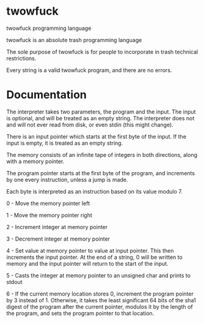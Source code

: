 # twowfuck
twowfuck programming language

twowfuck is an absolute trash programming language

The sole purpose of twowfuck is for people to incorporate in trash technical restrictions.

Every string is a valid twowfuck program, and there are no errors. 

# Documentation

The interpreter takes two parameters, the program and the input. The input is optional, and will be treated as an empty string. 
The interpreter does not and will not ever read from disk, or even stdin (this might change).

There is an input pointer which starts at the first byte of the input. If the input is empty, it is treated as an empty string.

The memory consists of an infinite tape of integers in both directions, along with a memory pointer.

The program pointer starts at the first byte of the program, and increments by one every instruction, unless a jump is made.

Each byte is interpreted as an instruction based on its value modulo 7.

0 - Move the memory pointer left

1 - Move the memory pointer right

2 - Increment integer at memory pointer

3 - Decrement integer at memory pointer

4 - Set value at memory pointer to value at input pointer. This then increments the input pointer. 
At the end of a string, 0 will be written to memory and the input pointer will return to the start of the input.

5 - Casts the integer at memory pointer to an unsigned char and prints to stdout

6 - If the current memory location stores 0, increment the program pointer by 3 instead of 1. 
Otherwise, it takes the least significant 64 bits of the sha1 digest of the program after the current pointer, 
modulos it by the length of the program, and sets the program pointer to that location.
